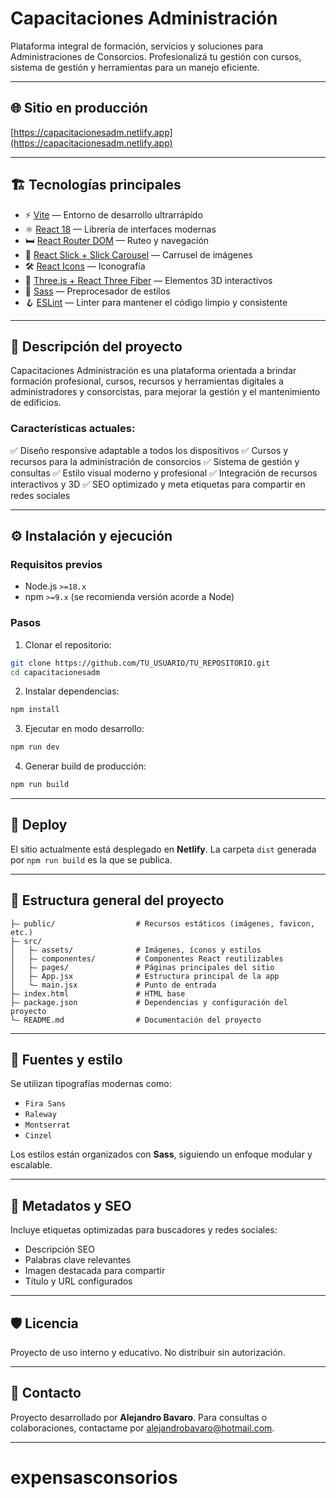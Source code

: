 # Capacitaciones Administración

Plataforma integral de formación, servicios y soluciones para Administraciones de Consorcios. Profesionalizá tu gestión con cursos, sistema de gestión y herramientas para un manejo eficiente.

---

## 🌐 **Sitio en producción**

[https://capacitacionesadm.netlify.app](https://capacitacionesadm.netlify.app)

---

## 🏗️ **Tecnologías principales**

* ⚡ [Vite](https://vitejs.dev/) — Entorno de desarrollo ultrarrápido
* ⚛️ [React 18](https://reactjs.org/) — Librería de interfaces modernas
* 🛏️ [React Router DOM](https://reactrouter.com/) — Ruteo y navegación
* 🎨 [React Slick + Slick Carousel](https://react-slick.neostack.com/) — Carrusel de imágenes
* 🛠️ [React Icons](https://react-icons.github.io/react-icons/) — Iconografía
* 🎐 [Three.js + React Three Fiber](https://threejs.org/) — Elementos 3D interactivos
* 🎨 [Sass](https://sass-lang.com/) — Preprocesador de estilos
* 🪝 [ESLint](https://eslint.org/) — Linter para mantener el código limpio y consistente

---

## 🎯 **Descripción del proyecto**

Capacitaciones Administración es una plataforma orientada a brindar formación profesional, cursos, recursos y herramientas digitales a administradores y consorcistas, para mejorar la gestión y el mantenimiento de edificios.

### Características actuales:

✅ Diseño responsive adaptable a todos los dispositivos
✅ Cursos y recursos para la administración de consorcios
✅ Sistema de gestión y consultas
✅ Estilo visual moderno y profesional
✅ Integración de recursos interactivos y 3D
✅ SEO optimizado y meta etiquetas para compartir en redes sociales

---

## ⚙️ **Instalación y ejecución**

### Requisitos previos

* Node.js `>=18.x`
* npm `>=9.x` (se recomienda versión acorde a Node)

### Pasos

1. Clonar el repositorio:

```bash
git clone https://github.com/TU_USUARIO/TU_REPOSITORIO.git
cd capacitacionesadm
```

2. Instalar dependencias:

```bash
npm install
```

3. Ejecutar en modo desarrollo:

```bash
npm run dev
```

4. Generar build de producción:

```bash
npm run build
```

---

## 🚀 **Deploy**

El sitio actualmente está desplegado en **Netlify**. La carpeta `dist` generada por `npm run build` es la que se publica.

---

## 📝 **Estructura general del proyecto**

```
├— public/                  # Recursos estáticos (imágenes, favicon, etc.)
├— src/
│   ├— assets/              # Imágenes, íconos y estilos
│   ├— componentes/         # Componentes React reutilizables
│   ├— pages/               # Páginas principales del sitio
│   ├— App.jsx              # Estructura principal de la app
│   └— main.jsx             # Punto de entrada
├— index.html               # HTML base
├— package.json             # Dependencias y configuración del proyecto
└— README.md                # Documentación del proyecto
```

---

## 🎨 **Fuentes y estilo**

Se utilizan tipografías modernas como:

* `Fira Sans`
* `Raleway`
* `Montserrat`
* `Cinzel`

Los estilos están organizados con **Sass**, siguiendo un enfoque modular y escalable.

---

## 🔑 **Metadatos y SEO**

Incluye etiquetas optimizadas para buscadores y redes sociales:

* Descripción SEO
* Palabras clave relevantes
* Imagen destacada para compartir
* Título y URL configurados

---

## 🛡️ **Licencia**

Proyecto de uso interno y educativo. No distribuir sin autorización.

---

## 🫡 **Contacto**

Proyecto desarrollado por **Alejandro Bavaro**.
Para consultas o colaboraciones, contactame por [alejandrobavaro@hotmail.com](mailto:alejandrobavaro@hotmail.com).

---
# expensasconsorios
